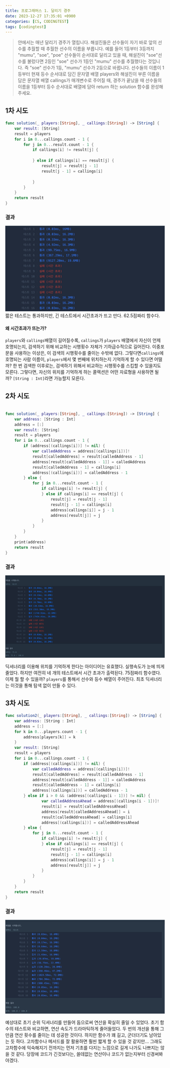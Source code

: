 ```yaml
---
title: 프로그래머스 1. 달리기 경주
date: 2023-12-27 17:35:01 +0900
categories: [CS, CODINGTEST]
tags: [codingtest]
---
```


>얀에서는 매년 달리기 경주가 열립니다. 해설진들은 선수들이 자기 바로 앞의 선수를 추월할 때 추월한 선수의 이름을 부릅니다. 예를 들어 1등부터 3등까지 "mumu", "soe", "poe" 선수들이 순서대로 달리고 있을 때, 해설진이 "soe"선수를 불렀다면 2등인 "soe" 선수가 1등인 "mumu" 선수를 추월했다는 것입니다. 즉 "soe" 선수가 1등, "mumu" 선수가 2등으로 바뀝니다.
선수들의 이름이 1등부터 현재 등수 순서대로 담긴 문자열 배열 players와 해설진이 부른 이름을 담은 문자열 배열 callings가 매개변수로 주어질 때, 경주가 끝났을 때 선수들의 이름을 1등부터 등수 순서대로 배열에 담아 return 하는 solution 함수를 완성해주세요.


## 1차 시도
```swift
func solution(_ players:[String], _ callings:[String]) -> [String] {
    var result: [String]
    result = players
    for i in 0...callings.count - 1 {
        for j in 0...result.count - 1 {
            if callings[i] != result[j] {
				
            } else if callings[i] == result[j] {
                result[j] = result[j - 1]
                result[j - 1] = callings[i]
                
            }
        }
    }
    return result
}
```

### 결과
![image](/assets/img/racing_1st_result.JPG)
짧은 테스트는 통과하지만, 긴 테스트에서 시간초과가 뜨고 만다. 62.5점짜리 함수다.
#### 왜 시간초과가 뜨는가?
`players`와 `callings`배열이 길어질수록, `callings`가 `players` 배열에서 자신이 언제 호명되는지, 검색하기 위해 비교하는 시행횟수 자체가 기하급수적으로 길어진다.
이중포문을 사용하는 이상은, 이 검색의 시행횟수를 줄이는 수밖에 없다.
그렇다면`callings`에 호명되는 사람 이름이, `players`에서 몇 번째에 위치하는지 기억하게 할 수 있다면 어떨까?
한 번 검색한 이후로는, 검색하기 위해서 비교하는 시행횟수를 스킵할 수 있을지도 모른다.
그렇다면, 자신의 위치를 기억하게 하는 콜렉션은 어떤 자료형을 사용하면 될까?
`[String : Int]`라면 가능할지 모른다.

## 2차 시도

```swift

func solution(_ players:[String], _ callings:[String]) -> [String] {
    var address: [String : Int]
    address = [:]
    var result: [String]
    result = players		
    for i in 0...callings.count - 1 {
        if (address[(callings[i])] != nil) {
            var calledAddress = address[(callings[i])]!
            result[calledAddress] = result[calledAddress - 1]
            address[result[calledAddress - 1]] = calledAddress
            result[calledAddress - 1] = callings[i]
            address[(callings[i])] = calledAddress - 1
        } else {
            for j in 0...result.count - 1 {
                if callings[i] != result[j] {
                } else if callings[i] == result[j] {
                    result[j] = result[j - 1]
                    result[j - 1] = callings[i]
                    address[callings[i]] = j - 1
                    address[result[j]] = j
                }
            }
        }
    }
    print(address)
    return result
}
```

### 결과
![image](/assets/img/racing_2nd_result.png)

딕셔너리를 이용해 위치를 기억하게 한다는 아이디어는 유효했다. 실행속도가 눈에 띄게 줄었다.
하지만 여전히 네 개의 테스트에서 시간 초과가 출력된다. 75점짜리 함수였다.
이제 뭘 할 수 있을까?
`players`를 통해서 선수와 등수 배열이 주어진다. 최초 딕셔너리는 이것을 통해 탐색 없이 만들 수 있다.

## 3차 시도

```swift
func solution2(_ players:[String], _ callings:[String]) -> [String] {
    var address: [String : Int]
    address = [:]
    for k in 0...players.count - 1 {
        address[players[k]] = k
    }
    var result: [String]
    result = players
    for i in 0...callings.count - 1 {
        if (address[(callings[i])] != nil) {
            var calledAddress = address[(callings[i])]! 
            result[calledAddress] = result[calledAddress - 1]
            address[result[calledAddress - 1]] = calledAddress
            result[calledAddress - 1] = callings[i]
            address[(callings[i])] = calledAddress - 1
        } else if i > 0 && (address[(callings[i - 1])] != nil) {
                var calledAddressAhead = address[(callings[i - 1])]! 
                result[i] = result[calledAddressAhead]
                address[result[calledAddressAhead]] = i
                result[calledAddressAhead] = callings[i]
                address[(callings[i])] = calledAddressAhead
        } else {
            for j in 0...result.count - 1 {
                if callings[i] != result[j] {
                } else if callings[i] == result[j] {
                    result[j] = result[j - 1]
                    result[j - 1] = callings[i]
                    address[callings[i]] = j - 1
                    address[result[j]] = j
                }
            }
        }
    }
    return result
}
```

### 결과
![image](/assets/img/racing_3rd_result.png)

예상대로 초기 순위 딕셔너리를 만들어 둠으로써 연산을 확실히 줄일 수 있었다.
초기 함수의 테스트와 비교하면, 연산 속도가 드라마틱하게 줄어들었다. 두 번의 개선을 통해 그만큼 연산 횟수를 줄이는 데 성공한 것이다.
하지만 함수가 꽤 길고, 군더더기도 남아있는 듯 하다. 고차함수나 메서드를 잘 활용하면 훨씬 짧게 할 수 있을 것 같지만... 그래도 고차함수에 익숙해지기 전까지는 먼저 기초를 다지는 느낌으로 길게 나가도 나쁘지는 않을 것 같다. 당장에 코드가 긴것보다는, 쓸데없는 연산이나 코드가 없는지부터 신경써봐야겠다.